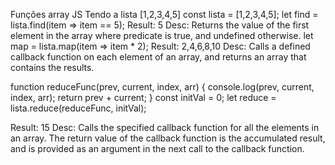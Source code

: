 Funções array JS
Tendo a lista [1,2,3,4,5]
const lista = [1,2,3,4,5];
let find = lista.find(item => item == 5);
Result: 5
Desc: Returns the value of the first element in the array where predicate is true, and undefined otherwise.
let map = lista.map(item => item * 2);
Result: 2,4,6,8,10
Desc: Calls a defined callback function on each element of an array, and returns an array that contains the results.

function reduceFunc(prev, current, index, arr) {
  console.log(prev, current, index, arr);
  return prev + current;
}
const initVal = 0;
let reduce = lista.reduce(reduceFunc, initVal);

Result: 15
Desc: Calls the specified callback function for all the elements in an array. The return value of the callback function is the accumulated result, and is provided as an argument in the next call to the callback function.
